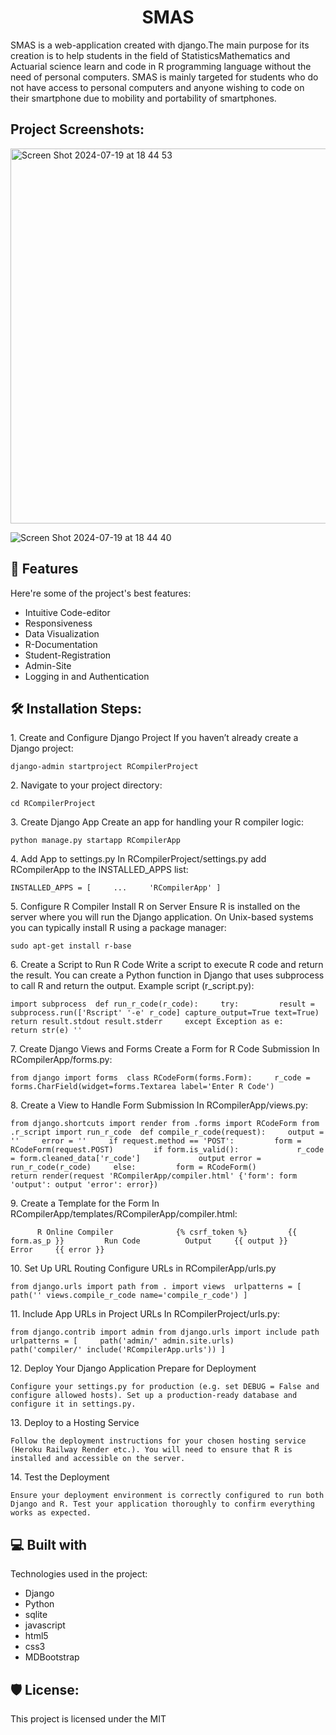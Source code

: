 <h1 id="title" align="center">SMAS</h1>

<p id="description">SMAS is a web-application created with django.The main purpose for its creation is to help students in the field of StatisticsMathematics and Actuarial science learn and code in R programming language without the need of personal computers. SMAS is mainly targeted for students who do not have access to personal computers and anyone wishing to code on their smartphone due to mobility and portability of smartphones.</p>

<h2>Project Screenshots:</h2>

<img src="https://github.com/user-attachments/assets/91b546a4-fff9-460a-92cb-977e1ac974b8" alt="Screen Shot 2024-07-19 at 18 44 53" width="700" height="600">


![Screen Shot 2024-07-19 at 18 44 40](https://github.com/user-attachments/assets/8142a624-8fd4-40fd-9695-ddab25f87f2a)

  
  
<h2>🧐 Features</h2>

Here're some of the project's best features:

*   Intuitive Code-editor
*   Responsiveness
*   Data Visualization
*   R-Documentation
*   Student-Registration
*   Admin-Site
*   Logging in and Authentication

<h2>🛠️ Installation Steps:</h2>

<p>1. Create and Configure Django Project If you haven’t already create a Django project:</p>

```
django-admin startproject RCompilerProject
```

<p>2. Navigate to your project directory:</p>

```
cd RCompilerProject
```

<p>3. Create Django App Create an app for handling your R compiler logic:</p>

```
python manage.py startapp RCompilerApp
```

<p>4. Add App to settings.py In RCompilerProject/settings.py add RCompilerApp to the INSTALLED_APPS list:</p>

```
INSTALLED_APPS = [     ...     'RCompilerApp' ]
```

<p>5. Configure R Compiler Install R on Server Ensure R is installed on the server where you will run the Django application. On Unix-based systems you can typically install R using a package manager:</p>

```
sudo apt-get install r-base
```

<p>6. Create a Script to Run R Code Write a script to execute R code and return the result. You can create a Python function in Django that uses subprocess to call R and return the output. Example script (r_script.py):</p>

```
import subprocess  def run_r_code(r_code):     try:         result = subprocess.run(['Rscript' '-e' r_code] capture_output=True text=True)         return result.stdout result.stderr     except Exception as e:         return str(e) ''
```

<p>7. Create Django Views and Forms Create a Form for R Code Submission In RCompilerApp/forms.py:</p>

```
from django import forms  class RCodeForm(forms.Form):     r_code = forms.CharField(widget=forms.Textarea label='Enter R Code')
```

<p>8. Create a View to Handle Form Submission In RCompilerApp/views.py:</p>

```
from django.shortcuts import render from .forms import RCodeForm from .r_script import run_r_code  def compile_r_code(request):     output = ''     error = ''     if request.method == 'POST':         form = RCodeForm(request.POST)         if form.is_valid():             r_code = form.cleaned_data['r_code']             output error = run_r_code(r_code)     else:         form = RCodeForm()          return render(request 'RCompilerApp/compiler.html' {'form': form 'output': output 'error': error})
```

<p>9. Create a Template for the Form In RCompilerApp/templates/RCompilerApp/compiler.html:</p>

```
      R Online Compiler              {% csrf_token %}         {{ form.as_p }}         Run Code          Output     {{ output }}     Error     {{ error }}  
```

<p>10. Set Up URL Routing Configure URLs in RCompilerApp/urls.py</p>

```
from django.urls import path from . import views  urlpatterns = [     path('' views.compile_r_code name='compile_r_code') ]
```

<p>11. Include App URLs in Project URLs In RCompilerProject/urls.py:</p>

```
from django.contrib import admin from django.urls import include path  urlpatterns = [     path('admin/' admin.site.urls)     path('compiler/' include('RCompilerApp.urls')) ]
```

<p>12. Deploy Your Django Application Prepare for Deployment</p>

```
Configure your settings.py for production (e.g. set DEBUG = False and configure allowed hosts). Set up a production-ready database and configure it in settings.py.
```

<p>13. Deploy to a Hosting Service</p>

```
Follow the deployment instructions for your chosen hosting service (Heroku Railway Render etc.). You will need to ensure that R is installed and accessible on the server.
```

<p>14. Test the Deployment</p>

```
Ensure your deployment environment is correctly configured to run both Django and R. Test your application thoroughly to confirm everything works as expected.
```

  
  
<h2>💻 Built with</h2>

Technologies used in the project:

*   Django
*   Python
*   sqlite
*   javascript
*   html5
*   css3
*   MDBootstrap

<h2>🛡️ License:</h2>

This project is licensed under the MIT
